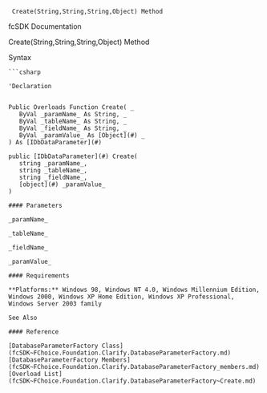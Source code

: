 ﻿     Create(String,String,String,Object) Method                                                   

fcSDK Documentation

Create(String,String,String,Object) Method

Syntax

```vbnet
```csharp

'Declaration
 

Public Overloads Function Create( _
   ByVal _paramName_ As String, _
   ByVal _tableName_ As String, _
   ByVal _fieldName_ As String, _
   ByVal _paramValue_ As [Object](#) _
) As [IDbDataParameter](#)

public [IDbDataParameter](#) Create( 
   string _paramName_,
   string _tableName_,
   string _fieldName_,
   [object](#) _paramValue_
)

#### Parameters

_paramName_

_tableName_

_fieldName_

_paramValue_

#### Requirements

**Platforms:** Windows 98, Windows NT 4.0, Windows Millennium Edition, Windows 2000, Windows XP Home Edition, Windows XP Professional, Windows Server 2003 family

See Also

#### Reference

[DatabaseParameterFactory Class](fcSDK~FChoice.Foundation.Clarify.DatabaseParameterFactory.md)  
[DatabaseParameterFactory Members](fcSDK~FChoice.Foundation.Clarify.DatabaseParameterFactory_members.md)  
[Overload List](fcSDK~FChoice.Foundation.Clarify.DatabaseParameterFactory~Create.md)